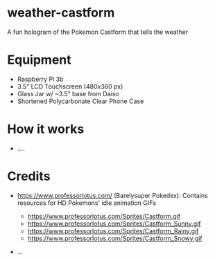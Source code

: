 # weather-castform
A fun hologram of the Pokemon Castform that tells the weather

# Equipment
- Raspberry Pi 3b
- 3.5" LCD Touchscreen (480x360 px)
- Glass Jar w/ ~3.5" base from Daiso
- Shortened Polycarbonate Clear Phone Case

# How it works
- ....

# Credits
- https://www.professorlotus.com/ (Barelysuper Pokedex): Contains resources for HD Pokemons' idle animation GIFs
    -  https://www.professorlotus.com/Sprites/Castform.gif
    -  https://www.professorlotus.com/Sprites/Castform_Sunny.gif
    -  https://www.professorlotus.com/Sprites/Castform_Rainy.gif
    -  https://www.professorlotus.com/Sprites/Castform_Snowy.gif
 
- ...
